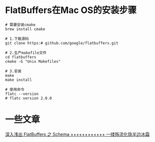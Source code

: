 # FlatBuffers在Mac OS的安装步骤

```shell
# 需要安装cmake
brew install cmake

# 1.下载源码
git clone https:# github.com/google/flatbuffers.git

# 2.生产makefile文件
cd flatbuffers
cmake -G "Unix Makefiles"

# 3.安装
make
make install

# 使用命令
flatc --version
# flatc version 2.0.0

```

# 一些文章

[深入浅出 FlatBuffers 之 Schema ++++++++++++ 一缕殇流化隐半边冰霜](https://halfrost.com/flatbuffers_schema/#toc-14)